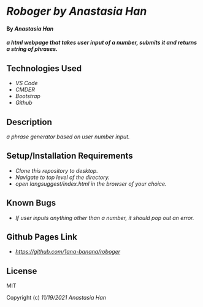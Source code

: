 # _Roboger by Anastasia Han_

#### By _**Anastasia Han**_

#### _a html webpage that takes user input of a number, submits it and returns a string of phrases._

## Technologies Used

* _VS Code_
* _CMDER_
* _Bootstrap_
* _Github_

## Description

_a phrase generator based on user number input._

## Setup/Installation Requirements

* _Clone this repository to desktop._
* _Navigate to top level of the directory._
* _open langsuggest/index.html in the browser of your choice._

## Known Bugs

* _If user inputs anything other than a number, it should pop out an error._

## Github Pages Link

* _https://github.com/1ana-banana/roboger_

## License

MIT

Copyright (c) _11/19/2021_ _Anastasia Han_
